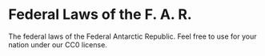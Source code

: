 # Federal Laws of the F. A. R.
The federal laws of the Federal Antarctic Republic. Feel free to use for your nation under our CC0 license.
